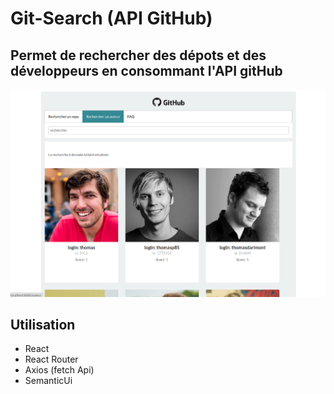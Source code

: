 # Git-Search (API GitHub)

## Permet de rechercher des dépots et des développeurs en consommant l'API gitHub

![image](github-search.png)

## Utilisation

- React
- React Router
- Axios (fetch Api)
- SemanticUi
